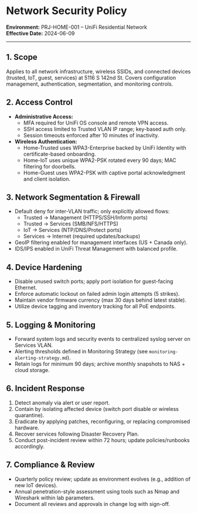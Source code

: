 # Network Security Policy
**Environment:** PRJ-HOME-001 – UniFi Residential Network  \
**Effective Date:** 2024-06-09

---

## 1. Scope
Applies to all network infrastructure, wireless SSIDs, and connected devices (trusted, IoT, guest, services) at 5116 S 142nd St. Covers configuration management, authentication, segmentation, and monitoring controls.

## 2. Access Control
- **Administrative Access:**
  - MFA required for UniFi OS console and remote VPN access.
  - SSH access limited to Trusted VLAN IP range; key-based auth only.
  - Session timeouts enforced after 10 minutes of inactivity.
- **Wireless Authentication:**
  - Home-Trusted uses WPA3-Enterprise backed by UniFi Identity with certificate-based onboarding.
  - Home-IoT uses unique WPA2-PSK rotated every 90 days; MAC filtering for doorbells.
  - Home-Guest uses WPA2-PSK with captive portal acknowledgment and client isolation.

## 3. Network Segmentation & Firewall
- Default deny for inter-VLAN traffic; only explicitly allowed flows:
  - Trusted → Management (HTTPS/SSH/Inform ports)
  - Trusted → Services (SMB/NFS/HTTPS)
  - IoT → Services (NTP/DNS/Protect ports)
  - Services → Internet (required updates/backups)
- GeoIP filtering enabled for management interfaces (US + Canada only).
- IDS/IPS enabled in UniFi Threat Management with balanced profile.

## 4. Device Hardening
- Disable unused switch ports; apply port isolation for guest-facing Ethernet.
- Enforce automatic lockout on failed admin login attempts (5 strikes).
- Maintain vendor firmware currency (max 30 days behind latest stable).
- Utilize device tagging and inventory tracking for all PoE endpoints.

## 5. Logging & Monitoring
- Forward system logs and security events to centralized syslog server on Services VLAN.
- Alerting thresholds defined in Monitoring Strategy (see `monitoring-alerting-strategy.md`).
- Retain logs for minimum 90 days; archive monthly snapshots to NAS + cloud storage.

## 6. Incident Response
1. Detect anomaly via alert or user report.
2. Contain by isolating affected device (switch port disable or wireless quarantine).
3. Eradicate by applying patches, reconfiguring, or replacing compromised hardware.
4. Recover services following Disaster Recovery Plan.
5. Conduct post-incident review within 72 hours; update policies/runbooks accordingly.

## 7. Compliance & Review
- Quarterly policy review; update as environment evolves (e.g., addition of new IoT devices).
- Annual penetration-style assessment using tools such as Nmap and Wireshark within lab parameters.
- Document all reviews and approvals in change log with sign-off.

